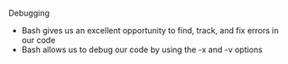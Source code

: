 Debugging
- Bash gives us an excellent opportunity to find, track, and fix errors in our code
- Bash allows us to debug our code by using the -x and -v options
